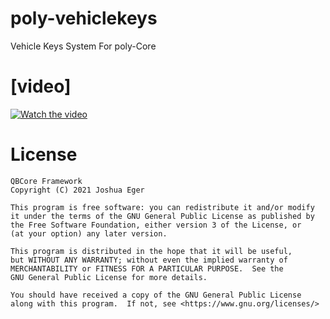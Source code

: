 # poly-vehiclekeys
Vehicle Keys System For poly-Core

# [video]
[![Watch the video](https://media.discordapp.net/attachments/964009269408186448/1053708299553484850/image.png)](https://www.youtube.com/watch?v=7E9TXR3lXPI)


# License

    QBCore Framework
    Copyright (C) 2021 Joshua Eger

    This program is free software: you can redistribute it and/or modify
    it under the terms of the GNU General Public License as published by
    the Free Software Foundation, either version 3 of the License, or
    (at your option) any later version.

    This program is distributed in the hope that it will be useful,
    but WITHOUT ANY WARRANTY; without even the implied warranty of
    MERCHANTABILITY or FITNESS FOR A PARTICULAR PURPOSE.  See the
    GNU General Public License for more details.

    You should have received a copy of the GNU General Public License
    along with this program.  If not, see <https://www.gnu.org/licenses/>
